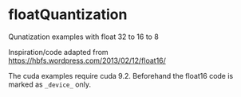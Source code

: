 # floatQuantization
Qunatization examples with float 32 to 16 to 8

Inspiration/code adapted from https://hbfs.wordpress.com/2013/02/12/float16/

The cuda examples require cuda 9.2. Beforehand the float16 code is marked as `_device_` only.
